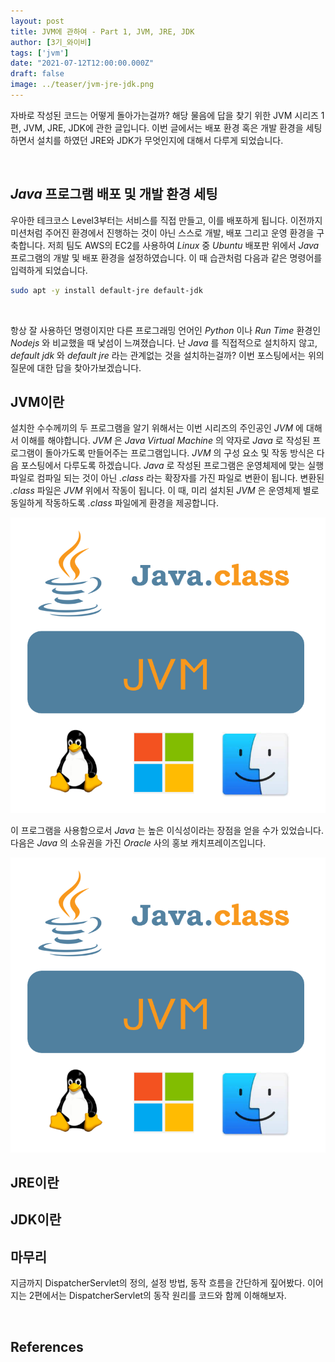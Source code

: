 ```yaml
---
layout: post  
title: JVM에 관하여 - Part 1, JVM, JRE, JDK
author: [3기_와이비]
tags: ['jvm']
date: "2021-07-12T12:00:00.000Z"
draft: false
image: ../teaser/jvm-jre-jdk.png
---
```


자바로 작성된 코드는 어떻게 돌아가는걸까?
해당 물음에 답을 찾기 위한 JVM 시리즈 1편, JVM, JRE, JDK에 관한 글입니다.
이번 글에서는 배포 환경 혹은 개발 환경을 세팅하면서 설치를 하였던 JRE와 JDK가 무엇인지에 대해서 다루게 되었습니다.

<br/>

## _Java_ 프로그램 배포 및 개발 환경 세팅
우아한 테크코스 Level3부터는 서비스를 직접 만들고, 이를 배포하게 됩니다.
이전까지 미션처럼 주어진 환경에서 진행하는 것이 아닌 스스로 개발, 배포 그리고 운영 환경을 구축합니다.
저희 팀도 AWS의 EC2를 사용하여 _Linux_ 중 _Ubuntu_ 배포판 위에서 _Java_ 프로그램의 개발 및 배포 환경을 설정하였습니다.
이 때 습관처럼 다음과 같은 명령어를 입력하게 되었습니다.

``` bash
sudo apt -y install default-jre default-jdk
```
<br/>

항상 잘 사용하던 명령이지만 다른 프로그래밍 언어인 _Python_ 이나 _Run Time_ 환경인 _Nodejs_ 와 비교했을 때 낯섬이 느껴졌습니다.
난 _Java_ 를 직접적으로 설치하지 않고, _default jdk_ 와 _default jre_ 라는 관계없는 것을 설치하는걸까?
이번 포스팅에서는 위의 질문에 대한 답을 찾아가보겠습니다.

## JVM이란
설치한 수수께끼의 두 프로그램을 알기 위해서는 이번 시리즈의 주인공인 _JVM_ 에 대해서 이해를 해야합니다.
_JVM_ 은 _Java Virtual Machine_ 의 약자로 _Java_ 로 작성된 프로그램이 돌아가도록 만들어주는 프로그램입니다.
_JVM_ 의 구성 요소 및 작동 방식은 다음 포스팅에서 다루도록 하겠습니다.
_Java_ 로 작성된 프로그램은 운영체제에 맞는 실행 파일로 컴파일 되는 것이 아닌 _.class_ 라는 확장자를 가진 파일로 변환이 됩니다.
변환된 _.class_ 파일은 _JVM_ 위에서 작동이 됩니다.
이 때, 미리 설치된 _JVM_ 은 운영체제 별로 동일하게 작동하도록 _.class_ 파일에게 환경을 제공합니다.

![images](../images/2021-07-12-jvm.png)

이 프로그램을 사용함으로서 _Java_ 는 높은 이식성이라는 장점을 얻을 수가 있었습니다.
다음은 _Java_ 의 소유권을 가진 _Oracle_ 사의 홍보 캐치프레이즈입니다.

![images](../images/2021-07-12-jvm.png)

## JRE이란


## JDK이란



## 마무리

지금까지 DispatcherServlet의 정의, 설정 방법, 동작 흐름을 간단하게 짚어봤다. 이어지는 2편에서는 DispatcherServlet의 동작 원리를 코드와 함께 이해해보자.<br/>

<br/>

## References
